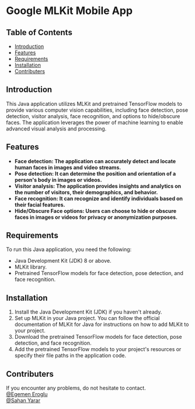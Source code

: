 # Google MLKit Mobile App

## Table of Contents

- [Introduction](#introduction)
- [Features](#features)
- [Requirements](#requirements)
- [Installation](#installation)
- [Contributers](#contributers)

## Introduction
This Java application utilizes MLKit and pretrained TensorFlow models to provide various computer vision capabilities, including face detection, pose detection, visitor analysis, face recognition, and options to hide/obscure faces. The application leverages the power of machine learning to enable advanced visual analysis and processing.

## Features
- <b>Face detection: The application can accurately detect and locate human faces in images and video streams.</b>
- <b>Pose detection: It can determine the position and orientation of a person's body in images or videos.</b>
- <b>Visitor analysis: The application provides insights and analytics on the number of visitors, their demographics, and behavior.</b>
- <b>Face recognition: It can recognize and identify individuals based on their facial features.</b>
- <b>Hide/Obscure Face options: Users can choose to hide or obscure faces in images or videos for privacy or anonymization purposes.</b>

## Requirements
To run this Java application, you need the following:

- Java Development Kit (JDK) 8 or above.
- MLKit library.
- Pretrained TensorFlow models for face detection, pose detection, and face recognition.

## Installation
1. Install the Java Development Kit (JDK) if you haven't already.
2. Set up MLKit in your Java project. You can follow the official documentation of MLKit for Java for instructions on how to add MLKit to your project.
3. Download the pretrained TensorFlow models for face detection, pose detection, and face recognition.
4. Add the pretrained TensorFlow models to your project's resources or specify their file paths in the application code.

## Contributers 
If you encounter any problems, do not hesitate to contact. <br>
[@Egemen Eroglu](https://github.com/erogluegemen) <br>
[@Sahan Yarar](https://github.com/SahanYarar)



